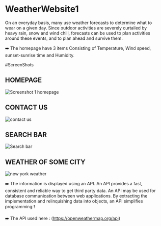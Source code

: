 # WeatherWebsite1

On an everyday basis, many use weather forecasts to determine what to wear on a given day. Since outdoor activities are severely curtailed by heavy rain, snow and wind chill, forecasts can be used to plan activities around these events, and to plan ahead and survive them.

➡️ The homepage have 3 items Consisting of Temperature, Wind speed, sunset-sunrise time and Humidity.

#ScreenShots

## HOMEPAGE 
![Screenshot 1 homepage](https://user-images.githubusercontent.com/78204657/209446795-cb0eb2f9-245b-4fee-97e2-b4f547a4ae1f.png)

## CONTACT US
![contact us](https://user-images.githubusercontent.com/78204657/209446812-29408e50-0d11-40f5-b32c-0f1fd0e7bdb6.png)

## SEARCH BAR
![Search bar](https://user-images.githubusercontent.com/78204657/209446798-b6317cca-8fc6-4196-945b-1ebfffd4289b.png)

## WEATHER OF SOME CITY
![new york weather](https://user-images.githubusercontent.com/78204657/209446808-c534d44f-f9bb-44a5-82fb-1dd9ca0fe1e1.png)


➡️ The information is displayed using an API. An API provides a fast, consistent and reliable way to get third party data. An API may be used for database communication between web applications. By extracting the implementation and relinquishing data into objects, an API simplifies programming ❗

➡️ The API used here : (https://openweathermap.org/api)
